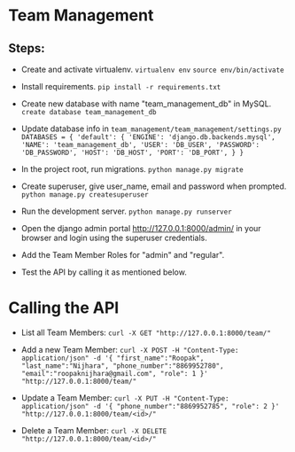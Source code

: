 # Team Management

## Steps:

* Create and activate virtualenv.
  `virtualenv env` 
  `source env/bin/activate`

* Install requirements.
  `pip install -r requirements.txt`
 
* Create new database with name "team_management_db" in MySQL.
  `create database team_management_db`
 
* Update database info in `team_management/team_management/settings.py`
`DATABASES = {
  'default': {
    'ENGINE': 'django.db.backends.mysql',
    'NAME': 'team_management_db',
    'USER': 'DB_USER',
    'PASSWORD': 'DB_PASSWORD',
    'HOST': 'DB_HOST',
    'PORT': 'DB_PORT',
  }
}`
  
* In the project root, run migrations.
  `python manage.py migrate`
  
* Create superuser, give user_name, email and password when prompted.
  `python manage.py createsuperuser`

* Run the development server.
  `python manage.py runserver`

* Open the django admin portal http://127.0.0.1:8000/admin/ in your browser and login using the superuser credentials.

* Add the Team Member Roles for "admin" and "regular".

* Test the API by calling it as mentioned below.


# Calling the API

* List all Team Members:
  `curl -X GET "http://127.0.0.1:8000/team/"`
  
* Add a new Team Member:
  `curl -X POST -H "Content-Type: application/json" -d '{
    "first_name":"Roopak",
    "last_name":"Nijhara",
    "phone_number":"8869952780",
    "email":"roopaknijhara@gmail.com",
    "role": 1
  }' "http://127.0.0.1:8000/team/"`
  
* Update a Team Member:
  `curl -X PUT -H "Content-Type: application/json" -d '{
    "phone_number":"8869952785",
    "role": 2
  }' "http://127.0.0.1:8000/team/<id>/"`
 
* Delete a Team Member:
  `curl -X DELETE "http://127.0.0.1:8000/team/<id>/"`
